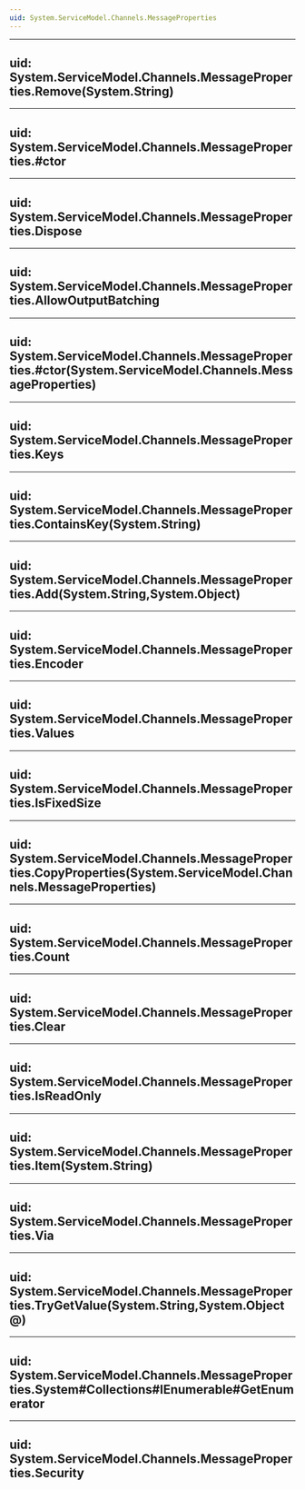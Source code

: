 ```yaml
---
uid: System.ServiceModel.Channels.MessageProperties
---
```


---
uid: System.ServiceModel.Channels.MessageProperties.Remove(System.String)
---

---
uid: System.ServiceModel.Channels.MessageProperties.#ctor
---

---
uid: System.ServiceModel.Channels.MessageProperties.Dispose
---

---
uid: System.ServiceModel.Channels.MessageProperties.AllowOutputBatching
---

---
uid: System.ServiceModel.Channels.MessageProperties.#ctor(System.ServiceModel.Channels.MessageProperties)
---

---
uid: System.ServiceModel.Channels.MessageProperties.Keys
---

---
uid: System.ServiceModel.Channels.MessageProperties.ContainsKey(System.String)
---

---
uid: System.ServiceModel.Channels.MessageProperties.Add(System.String,System.Object)
---

---
uid: System.ServiceModel.Channels.MessageProperties.Encoder
---

---
uid: System.ServiceModel.Channels.MessageProperties.Values
---

---
uid: System.ServiceModel.Channels.MessageProperties.IsFixedSize
---

---
uid: System.ServiceModel.Channels.MessageProperties.CopyProperties(System.ServiceModel.Channels.MessageProperties)
---

---
uid: System.ServiceModel.Channels.MessageProperties.Count
---

---
uid: System.ServiceModel.Channels.MessageProperties.Clear
---

---
uid: System.ServiceModel.Channels.MessageProperties.IsReadOnly
---

---
uid: System.ServiceModel.Channels.MessageProperties.Item(System.String)
---

---
uid: System.ServiceModel.Channels.MessageProperties.Via
---

---
uid: System.ServiceModel.Channels.MessageProperties.TryGetValue(System.String,System.Object@)
---

---
uid: System.ServiceModel.Channels.MessageProperties.System#Collections#IEnumerable#GetEnumerator
---

---
uid: System.ServiceModel.Channels.MessageProperties.Security
---
